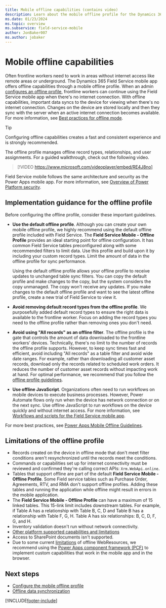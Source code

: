 ```yaml
---
title: Mobile offline capabilities (contains video)
description: Learn about the mobile offline profile for the Dynamics 365 Field Service mobile app including guidance and limitations for its use.
ms.date: 01/23/2024
ms.topic: overview
ms.subservice: field-service-mobile
author: JonBaker007
ms.author: jobaker
---
```


# Mobile offline capabilities

Often frontline workers need to work in areas without internet access like remote areas or underground. The Dynamics 365 Field Service mobile app offers offline capabilities through a mobile offline profile. When an admin [configures an offline profile](mobile-power-app-system-offline-setup.md), frontline workers can continue using the Field Service mobile app when there's no internet connection. With offline capabilities, important data syncs to the device for viewing when there's no internet connection. Changes on the device are stored locally and then they sync with the server when an active internet connection becomes available. For more information, see [Best practices for offline mode](https://cloudblogs.microsoft.com/dynamics365/administrator/2023/11/06/best-practices-for-offline-mode-in-the-field-service-mobile-app-part-1/).

> [!TIP]
> Configuring offline capabilities creates a fast and consistent experience and is strongly recommended.

The offline profile manages offline record types, relationships, and user assignments. For a guided walkthrough, check out the following video.

> [!VIDEO https://www.microsoft.com/videoplayer/embed/RE4J8no]

Field Service mobile follows the same architecture and security as the Power Apps mobile app. For more information, see [Overview of Power Platform security](/power-platform/admin/security/overview#the-application-and-data-on-the-device).

## Implementation guidance for the offline profile

Before configuring the offline profile, consider these important guidelines.

- **Use the default offline profile**. Although you can create your own mobile offline profile, we highly recommend using the default offline profile included with Field Service. The **Field Service Mobile - Offline Profile** provides an ideal starting point for offline configuration. It has common Field Service tables preconfigured along with some recommended filters to limit data. Use this profile and build upon it by including your custom record types. Limit the amount of data in the offline profile for sync performance.

  Using the default offline profile allows your offline profile to receive updates to unchanged table sync filters. You can copy the default profile and make changes to the copy, but the system considers the copy unmanaged. The copy won't receive any updates. If you make changes to the default offline profile and want to see the latest offline profile, create a new trial of Field Service to view it.

- **Avoid removing default record types from the offline profile**. We purposefully added default record types to ensure the right data is available to the frontline worker. Focus on adding the record types you need to the offline profile rather than removing ones you don't need.

- **Avoid using "All records" as an offline filter**. The offline profile is the gate that controls the amount of data downloaded to the frontline workers’ devices. Technically, there's no limit to the number of records the offline profile supports. However, to keep sync times fast and efficient, avoid including "All records" as a table filter and avoid wide date ranges. For example, rather than downloading all customer asset records, download only the records related to scheduled work orders. It reduces the number of customer asset records without impacting work at hand. For optimal performance, we recommend that you follow the [offline profile guidelines](/power-apps/mobile/mobile-offline-guidelines).

- **Use offline JavaScript**. Organizations often need to run workflows on mobile devices to execute business processes. However, Power Automate flows only run when the device has network connection or on the next sync. Use offline JavaScript to run workflows on the device quickly and without internet access. For more information, see [Workflows and scripts for the Field Service mobile app](mobile-power-app-workflows.md).

For more best practices, see [Power Apps Mobile Offline Guidelines](/power-apps/mobile/mobile-offline-guidelines).

## Limitations of the offline profile

- Records created on the device in offline mode that don't meet filter conditions aren't resynchronized until the records meet the conditions.
- Commands or capabilities set up for internet connectivity must be reviewed and confirmed they're calling correct APIs: `Xrm.WebApi.online`.
- Tables that support offline are part of the default **Field Service Mobile - Offline Profile**. Some Field service tables such as Purchase Order, Agreements, RTV, and RMA don't support offline profiles. Adding these tables and running the application while offline might result in errors in the mobile application.
- The **Field Service Mobile - Offline Profile** can have a maximum of 15 linked tables. This 15-link limit includes downstream tables. For example, if Table A has a relationship with Table B, C, D and Table B has a relationship with Table F, G, H. Table A has six relationships: B, C, D, F, G, and H.
- Inventory validation doesn't run without network connectivity.
- [Other platform supported capabilities and limitations](../mobile-app/mobile-offline-capabilities.md)
- Access to SharePoint documents isn't supported.
- Due to some current [limitations](/power-apps/mobile/offline-capabilities#limitations) of offline WebResources, we recommend using the [Power Apps component framework (PCF)](/powerapps/developer/component-framework/overview) to implement custom capabilities that work in the mobile app and in the browser.

## Next steps

- [Configure the mobile offline profile](mobile-power-app-system-offline-setup.md)
- [Offline data synchronization](mobile-power-app-system-offline-sync.md)

[!INCLUDE[footer-include](../includes/footer-banner.md)]
